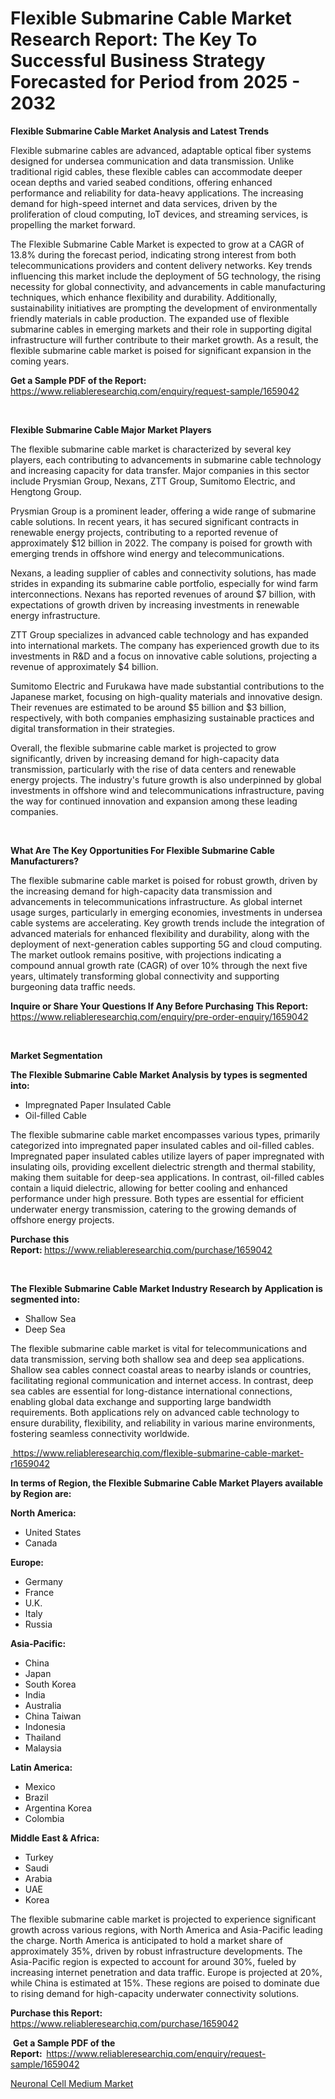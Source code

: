 <p><h1>Flexible Submarine Cable Market Research Report: The Key To Successful Business Strategy Forecasted for Period from 2025 - 2032</h1></p><p><strong>Flexible Submarine Cable Market Analysis and Latest Trends</strong></p>
<p><p>Flexible submarine cables are advanced, adaptable optical fiber systems designed for undersea communication and data transmission. Unlike traditional rigid cables, these flexible cables can accommodate deeper ocean depths and varied seabed conditions, offering enhanced performance and reliability for data-heavy applications. The increasing demand for high-speed internet and data services, driven by the proliferation of cloud computing, IoT devices, and streaming services, is propelling the market forward.</p><p>The Flexible Submarine Cable Market is expected to grow at a CAGR of 13.8% during the forecast period, indicating strong interest from both telecommunications providers and content delivery networks. Key trends influencing this market include the deployment of 5G technology, the rising necessity for global connectivity, and advancements in cable manufacturing techniques, which enhance flexibility and durability. Additionally, sustainability initiatives are prompting the development of environmentally friendly materials in cable production. The expanded use of flexible submarine cables in emerging markets and their role in supporting digital infrastructure will further contribute to their market growth. As a result, the flexible submarine cable market is poised for significant expansion in the coming years.</p></p>
<p><strong>Get a Sample PDF of the Report:&nbsp;</strong> <a href="https://www.reliableresearchiq.com/enquiry/request-sample/1659042?utm_campaign=3100&utm_medium=2&utm_source=Github&utm_content=ia&utm_term=23032025&utm_id=flexible-submarine-cable">https://www.reliableresearchiq.com/enquiry/request-sample/1659042</a></p>
<p>&nbsp;</p>
<p><strong>Flexible Submarine Cable Major Market Players</strong></p>
<p><p>The flexible submarine cable market is characterized by several key players, each contributing to advancements in submarine cable technology and increasing capacity for data transfer. Major companies in this sector include Prysmian Group, Nexans, ZTT Group, Sumitomo Electric, and Hengtong Group.</p><p>Prysmian Group is a prominent leader, offering a wide range of submarine cable solutions. In recent years, it has secured significant contracts in renewable energy projects, contributing to a reported revenue of approximately $12 billion in 2022. The company is poised for growth with emerging trends in offshore wind energy and telecommunications.</p><p>Nexans, a leading supplier of cables and connectivity solutions, has made strides in expanding its submarine cable portfolio, especially for wind farm interconnections. Nexans has reported revenues of around $7 billion, with expectations of growth driven by increasing investments in renewable energy infrastructure.</p><p>ZTT Group specializes in advanced cable technology and has expanded into international markets. The company has experienced growth due to its investments in R&D and a focus on innovative cable solutions, projecting a revenue of approximately $4 billion.</p><p>Sumitomo Electric and Furukawa have made substantial contributions to the Japanese market, focusing on high-quality materials and innovative design. Their revenues are estimated to be around $5 billion and $3 billion, respectively, with both companies emphasizing sustainable practices and digital transformation in their strategies.</p><p>Overall, the flexible submarine cable market is projected to grow significantly, driven by increasing demand for high-capacity data transmission, particularly with the rise of data centers and renewable energy projects. The industry's future growth is also underpinned by global investments in offshore wind and telecommunications infrastructure, paving the way for continued innovation and expansion among these leading companies.</p></p>
<p>&nbsp;</p>
<p><strong>What Are The Key Opportunities For Flexible Submarine Cable Manufacturers?</strong></p>
<p><p>The flexible submarine cable market is poised for robust growth, driven by the increasing demand for high-capacity data transmission and advancements in telecommunications infrastructure. As global internet usage surges, particularly in emerging economies, investments in undersea cable systems are accelerating. Key growth trends include the integration of advanced materials for enhanced flexibility and durability, along with the deployment of next-generation cables supporting 5G and cloud computing. The market outlook remains positive, with projections indicating a compound annual growth rate (CAGR) of over 10% through the next five years, ultimately transforming global connectivity and supporting burgeoning data traffic needs.</p></p>
<p><strong>Inquire or Share Your Questions If Any Before Purchasing This Report:</strong> <a href="https://www.reliableresearchiq.com/enquiry/pre-order-enquiry/1659042?utm_campaign=3100&utm_medium=2&utm_source=Github&utm_content=ia&utm_term=23032025&utm_id=flexible-submarine-cable">https://www.reliableresearchiq.com/enquiry/pre-order-enquiry/1659042</a></p>
<p>&nbsp;</p>
<p><strong>Market Segmentation</strong></p>
<p><strong>The Flexible Submarine Cable Market Analysis by types is segmented into:</strong></p>
<p><ul><li>Impregnated Paper Insulated Cable</li><li>Oil-filled Cable</li></ul></p>
<p><p>The flexible submarine cable market encompasses various types, primarily categorized into impregnated paper insulated cables and oil-filled cables. Impregnated paper insulated cables utilize layers of paper impregnated with insulating oils, providing excellent dielectric strength and thermal stability, making them suitable for deep-sea applications. In contrast, oil-filled cables contain a liquid dielectric, allowing for better cooling and enhanced performance under high pressure. Both types are essential for efficient underwater energy transmission, catering to the growing demands of offshore energy projects.</p></p>
<p><strong>Purchase this Report:&nbsp;</strong><a href="https://www.reliableresearchiq.com/purchase/1659042?utm_campaign=3100&utm_medium=2&utm_source=Github&utm_content=ia&utm_term=23032025&utm_id=flexible-submarine-cable">https://www.reliableresearchiq.com/purchase/1659042</a></p>
<p>&nbsp;</p>
<p><strong>The Flexible Submarine Cable Market Industry Research by Application is segmented into:</strong></p>
<p><ul><li>Shallow Sea</li><li>Deep Sea</li></ul></p>
<p><p>The flexible submarine cable market is vital for telecommunications and data transmission, serving both shallow sea and deep sea applications. Shallow sea cables connect coastal areas to nearby islands or countries, facilitating regional communication and internet access. In contrast, deep sea cables are essential for long-distance international connections, enabling global data exchange and supporting large bandwidth requirements. Both applications rely on advanced cable technology to ensure durability, flexibility, and reliability in various marine environments, fostering seamless connectivity worldwide.</p></p>
<p><a href="https://www.reliableresearchiq.com/flexible-submarine-cable-market-r1659042?utm_campaign=3100&utm_medium=2&utm_source=Github&utm_content=ia&utm_term=23032025&utm_id=flexible-submarine-cable">&nbsp;https://www.reliableresearchiq.com/flexible-submarine-cable-market-r1659042</a></p>
<p><strong>In terms of Region, the Flexible Submarine Cable Market Players available by Region are:</strong></p>
<p>
    <p> <strong> North America: </strong>
        <ul>
            <li>United States</li>
            <li>Canada</li>
        </ul>
        </p> 
    <p> <strong> Europe: </strong>
        <ul>
            <li>Germany</li>
            <li>France</li>
            <li>U.K.</li>
            <li>Italy</li>
            <li>Russia</li>
        </ul>
        </p> 
    <p> <strong> Asia-Pacific: </strong>
        <ul>
            <li>China</li>
            <li>Japan</li>
            <li>South Korea</li>
            <li>India</li>
            <li>Australia</li>
            <li>China Taiwan</li>
            <li>Indonesia</li>
            <li>Thailand</li>
            <li>Malaysia</li>
        </ul>
        </p> 
    <p> <strong> Latin America: </strong>
        <ul>
            <li>Mexico</li>
            <li>Brazil</li>
            <li>Argentina Korea</li>
            <li>Colombia</li>
        </ul>
        </p> 
    <p> <strong> Middle East & Africa: </strong>
        <ul>
            <li>Turkey</li>
            <li>Saudi</li>
            <li>Arabia</li>
            <li>UAE</li>
            <li>Korea</li>
        </ul>
    </p>
    </p>
<p><p>The flexible submarine cable market is projected to experience significant growth across various regions, with North America and Asia-Pacific leading the charge. North America is anticipated to hold a market share of approximately 35%, driven by robust infrastructure developments. The Asia-Pacific region is expected to account for around 30%, fueled by increasing internet penetration and data traffic. Europe is projected at 20%, while China is estimated at 15%. These regions are poised to dominate due to rising demand for high-capacity underwater connectivity solutions.</p></p>
<p><strong>Purchase this Report: </strong><a href="https://www.reliableresearchiq.com/purchase/1659042?utm_campaign=3100&utm_medium=2&utm_source=Github&utm_content=ia&utm_term=23032025&utm_id=flexible-submarine-cable">https://www.reliableresearchiq.com/purchase/1659042</a></p>
<p>&nbsp;<strong>Get a Sample PDF of the Report:&nbsp;&nbsp;</strong><a href="https://www.reliableresearchiq.com/enquiry/request-sample/1659042?utm_campaign=3100&utm_medium=2&utm_source=Github&utm_content=ia&utm_term=23032025&utm_id=flexible-submarine-cable">https://www.reliableresearchiq.com/enquiry/request-sample/1659042</a></p>
<p><strong></strong></p>
<p><p><a href="https://github.com/lynlynyusay/Market-Research-Report-List-1/blob/main/neuronal-cell-medium-market.md?utm_campaign=3100&utm_medium=2&utm_source=Github&utm_content=ia&utm_term=23032025&utm_id=flexible-submarine-cable">Neuronal Cell Medium Market</a></p></p>